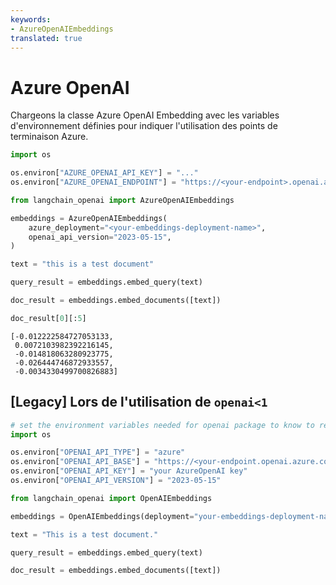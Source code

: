 ```yaml
---
keywords:
- AzureOpenAIEmbeddings
translated: true
---
```


# Azure OpenAI

Chargeons la classe Azure OpenAI Embedding avec les variables d'environnement définies pour indiquer l'utilisation des points de terminaison Azure.

```python
import os

os.environ["AZURE_OPENAI_API_KEY"] = "..."
os.environ["AZURE_OPENAI_ENDPOINT"] = "https://<your-endpoint>.openai.azure.com/"
```

```python
from langchain_openai import AzureOpenAIEmbeddings

embeddings = AzureOpenAIEmbeddings(
    azure_deployment="<your-embeddings-deployment-name>",
    openai_api_version="2023-05-15",
)
```

```python
text = "this is a test document"
```

```python
query_result = embeddings.embed_query(text)
```

```python
doc_result = embeddings.embed_documents([text])
```

```python
doc_result[0][:5]
```

```output
[-0.012222584727053133,
 0.0072103982392216145,
 -0.014818063280923775,
 -0.026444746872933557,
 -0.0034330499700826883]
```

## [Legacy] Lors de l'utilisation de `openai<1`

```python
# set the environment variables needed for openai package to know to reach out to azure
import os

os.environ["OPENAI_API_TYPE"] = "azure"
os.environ["OPENAI_API_BASE"] = "https://<your-endpoint.openai.azure.com/"
os.environ["OPENAI_API_KEY"] = "your AzureOpenAI key"
os.environ["OPENAI_API_VERSION"] = "2023-05-15"
```

```python
from langchain_openai import OpenAIEmbeddings

embeddings = OpenAIEmbeddings(deployment="your-embeddings-deployment-name")
```

```python
text = "This is a test document."
```

```python
query_result = embeddings.embed_query(text)
```

```python
doc_result = embeddings.embed_documents([text])
```
